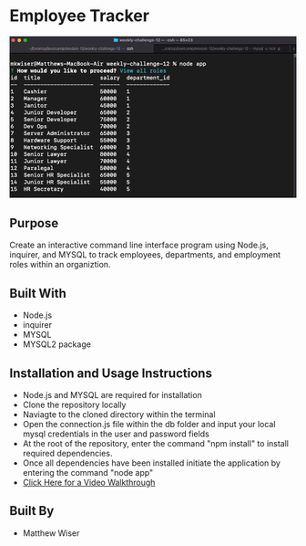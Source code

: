 # Employee Tracker
![Screenshot](/img/screenshot.png)
## Purpose
Create an interactive command line interface program using Node.js, inquirer, and MYSQL to track employees, departments, and employment roles within an organiztion.

## Built With
* Node.js
* inquirer
* MYSQL
* MYSQL2 package

## Installation and Usage Instructions
* Node.js and MYSQL are required for installation
* Clone the repository locally
* Naviagte to the cloned directory within the terminal
* Open the connection.js file within the db folder and input your local mysql credentials in the user and password fields
* At the root of the repository, enter the command "npm install" to install required dependencies.
* Once all dependencies have been installed initiate the application by entering the command "node app"
* [Click Here for a Video Walkthrough](https://www.youtube.com/watch?v=uJL1yKXiNDE)


## Built By
* Matthew Wiser


